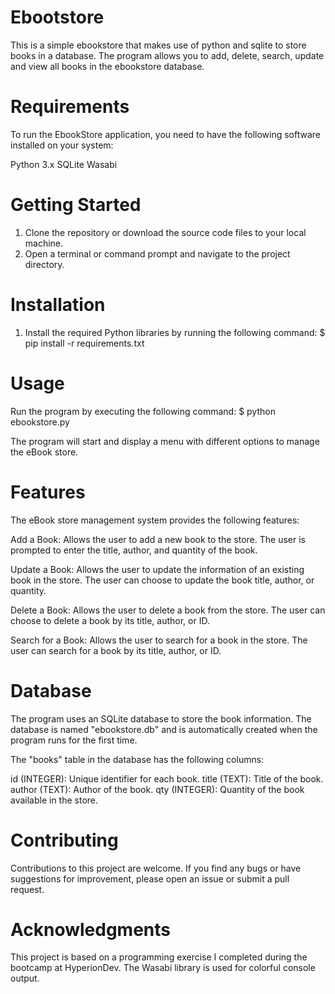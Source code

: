 # Ebootstore
This is a simple ebookstore that makes use of python and sqlite to store books in a database. The program allows you to add, delete, search, update and view all books in the ebookstore database.

# Requirements
To run the EbookStore application, you need to have the following software installed on your system:

Python 3.x
SQLite
Wasabi

# Getting Started

1. Clone the repository or download the source code files to your local machine.
2. Open a terminal or command prompt and navigate to the project directory.

# Installation

1. Install the required Python libraries by running the following command:
$ pip install -r requirements.txt

# Usage

Run the program by executing the following command:
$ python ebookstore.py

The program will start and display a menu with different options to manage the eBook store.

# Features 
The eBook store management system provides the following features:

Add a Book: Allows the user to add a new book to the store. The user is prompted to enter the title, author, and quantity of the book.

Update a Book: Allows the user to update the information of an existing book in the store. The user can choose to update the book title, author, or quantity.

Delete a Book: Allows the user to delete a book from the store. The user can choose to delete a book by its title, author, or ID.

Search for a Book: Allows the user to search for a book in the store. The user can search for a book by its title, author, or ID.

# Database
The program uses an SQLite database to store the book information. The database is named "ebookstore.db" and is automatically created when the program runs for the first time.

The "books" table in the database has the following columns:

id (INTEGER): Unique identifier for each book.
title (TEXT): Title of the book.
author (TEXT): Author of the book.
qty (INTEGER): Quantity of the book available in the store.

# Contributing
Contributions to this project are welcome. If you find any bugs or have suggestions for improvement, please open an issue or submit a pull request.

# Acknowledgments
This project is based on a programming exercise I completed during the bootcamp at HyperionDev.
The Wasabi library is used for colorful console output.

